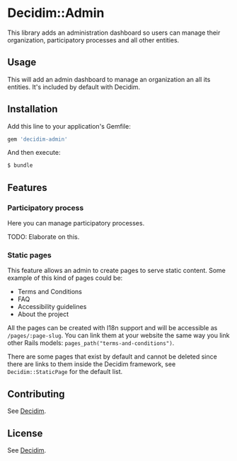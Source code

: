 # Decidim::Admin

This library adds an administration dashboard so users can manage their
organization, participatory processes and all other entities.

## Usage
This will add an admin dashboard to manage an organization an all its entities.
It's included by default with Decidim.

## Installation
Add this line to your application's Gemfile:

```ruby
gem 'decidim-admin'
```

And then execute:
```bash
$ bundle
```

## Features

### Participatory process

Here you can manage participatory processes.

TODO: Elaborate on this.


### Static pages

This feature allows an admin to create pages to serve static content. Some
example of this kind of pages could be:

  * Terms and Conditions
  * FAQ
  * Accessibility guidelines
  * About the project

All the pages can be created with I18n support and will be accessible as
`/pages/:page-slug`. You can link them at your website the same way you link
other Rails models: `pages_path("terms-and-conditions")`.

There are some pages that exist by default and cannot be deleted since there
are links to them inside the Decidim framework, see `Decidim::StaticPage` for
the default list.

## Contributing
See [Decidim](https://github.com/AjuntamentdeBarcelona/decidim).

## License
See [Decidim](https://github.com/AjuntamentdeBarcelona/decidim).
